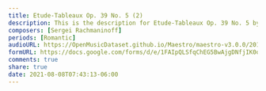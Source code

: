 ```yaml
---
title: Etude-Tableaux Op. 39 No. 5 (2)
description: This is the description for Etude-Tableaux Op. 39 No. 5 by Sergei Rachmaninoff
composers: [Sergei Rachmaninoff]
periods: [Romantic]
audioURL: https://OpenMusicDataset.github.io/Maestro/maestro-v3.0.0/2013/ORIG-MIDI_01_7_6_13_Group__MID--AUDIO_04_R1_2013_wav--3.midi
formURL: https://docs.google.com/forms/d/e/1FAIpQLSfqChEG5BwAjgDNfjIK0ovJqu9XXggN2IDjjVt3ZCaWaZ6ePw/viewform
comments: true
share: true
date: 2021-08-08T07:43:13-06:00
---
```

